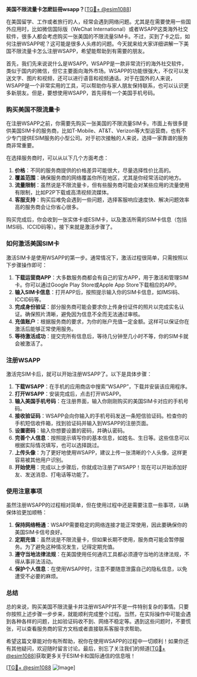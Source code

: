 **美国不限流量卡怎麽註冊wsapp？**[[TG💪+ @esim1088](https://t.me/s/esim1088)]

在美国留学、工作或者旅行的人，经常会遇到网络问题。尤其是在需要使用一些国外应用时，比如微信国际版（WeChat International）或者WSAPP这类海外社交软件，很多人都会考虑购买一张美国的不限流量SIM卡。不过，买到了卡之后，如何注册WSAPP呢？这可能是很多人头疼的问题。今天就来给大家详细讲解一下美国不限流量卡怎么注册WSAPP，希望能帮助到有需要的朋友。

首先，我们先来说说什么是WSAPP。WSAPP是一款非常流行的海外社交软件，类似于国内的微信，但它主要面向海外市场。WSAPP的功能很强大，不仅可以发送文字、图片和视频，还可以进行语音和视频通话。对于在国外的人来说，WSAPP是一个非常实用的工具，可以帮助你与家人朋友保持联系，也可以认识更多新朋友。但是，要想使用WSAPP，首先得有一个美国手机号码。

### 购买美国不限流量卡

在注册WSAPP之前，你需要先购买一张美国的不限流量SIM卡。市面上有很多提供美国SIM卡的服务商，比如T-Mobile、AT&T、Verizon等大型运营商，也有不少专门提供ESIM服务的小型公司。对于初次接触的人来说，选择一家靠谱的服务商非常重要。

在选择服务商时，可以从以下几个方面考虑：
1. **价格**：不同的服务商提供的价格差异可能很大，尽量选择性价比高的。
2. **覆盖范围**：确保服务商的网络覆盖你所在地区，尤其是你经常活动的地方。
3. **流量限制**：虽然说是不限流量卡，但有些服务商可能会对某些应用的流量使用有限制，比如P2P下载或高清视频流媒体。
4. **客服支持**：购买后难免会遇到一些问题，选择客服响应速度快、解决问题效率高的服务商会让你省心很多。

购买完成后，你会收到一张实体卡或ESIM卡，以及激活所需的SIM卡信息（包括IMSI码、ICCID码等）。接下来就是激活步骤了。

### 如何激活美国SIM卡

激活SIM卡是使用WSAPP的第一步。通常情况下，激活过程很简单，只需按照以下步骤操作即可：

1. **下载运营商APP**：大多数服务商都会有自己的官方APP，用于激活和管理SIM卡。你可以通过Google Play Store或Apple App Store下载相应的APP。
2. **输入SIM卡信息**：打开APP后，按照提示输入你的SIM卡信息，如IMSI码、ICCID码等。
3. **完成身份验证**：部分服务商可能会要求你上传身份证件的照片以完成实名认证。确保照片清晰，避免因为信息不全而无法通过审核。
4. **充值账户**：根据服务商的要求，为你的账户充值一定金额。这样可以保证你在激活后能够正常使用服务。
5. **等待激活成功**：提交完所有信息后，等待几分钟至几小时不等，你的SIM卡就会被激活了。

### 注册WSAPP

激活完SIM卡后，就可以开始注册WSAPP了。以下是具体步骤：

1. **下载WSAPP**：在手机的应用商店中搜索“WSAPP”，下载并安装该应用程序。
2. **打开WSAPP**：安装完成后，点击打开WSAPP。
3. **输入美国手机号码**：在注册界面，输入你刚刚购买的美国SIM卡对应的手机号码。
4. **接收验证码**：WSAPP会向你输入的手机号码发送一条短信验证码。检查你的手机短信收件箱，找到验证码并输入到WSAPP的注册页面。
5. **设置密码**：输入你想要设置的密码，并确认密码。
6. **完善个人信息**：按照提示填写你的基本信息，如姓名、生日等。这些信息可以根据实际情况填写，也可以选择跳过。
7. **上传头像**：为了更好地使用WSAPP，建议上传一张清晰的个人头像，这样更容易被其他用户识别。
8. **开始使用**：完成以上步骤后，你就成功注册了WSAPP！现在可以开始添加好友、发送消息、打电话等功能了。

### 使用注意事项

虽然注册WSAPP的过程相对简单，但在使用过程中还是需要注意一些事项，以确保体验更加顺畅：

1. **保持网络畅通**：WSAPP需要稳定的网络连接才能正常使用，因此要确保你的美国SIM卡信号良好。
2. **定期充值**：虽然说是不限流量卡，但如果长期不使用，服务商可能会暂停服务。为了避免这种情况发生，记得定期充值。
3. **遵守当地法律法规**：在美国使用任何通讯工具都必须遵守当地的法律法规，不得从事非法活动。
4. **保护个人信息**：在使用WSAPP时，注意不要随意泄露自己的隐私信息，以免遭受不必要的麻烦。

### 总结

总的来说，购买美国不限流量卡并注册WSAPP并不是一件特别复杂的事情。只要你按照上述步骤一步步来，就能顺利完成整个过程。当然，在实际操作中可能会遇到各种各样的问题，比如验证码收不到、网络不稳定等。遇到这些问题时，不要慌张，可以查看服务商的官方文档或者直接联系客服寻求帮助。

希望这篇文章能对你有所帮助，祝你在使用WSAPP的过程中一切顺利！如果你还有其他疑问，欢迎随时留言讨论。最后，别忘了关注我们的频道[[TG💪+ @esim1088](https://t.me/s/esim1088)]获取更多关于ESIM卡和国际通信的信息哦！

[[TG💪+ @esim1088](https://t.me/s/esim1088) ![Image](https://i.postimg.cc/4NQfJmqS/Snipaste-2025-05-13-00-14-12.png)]